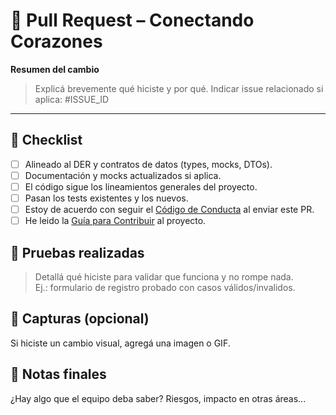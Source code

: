 # 🚀 Pull Request – Conectando Corazones

**Resumen del cambio**
> Explicá brevemente qué hiciste y por qué. Indicar issue relacionado si aplica: #ISSUE_ID

---

## 📝 Checklist

- [ ] Alineado al DER y contratos de datos (types, mocks, DTOs).
- [ ] Documentación y mocks actualizados si aplica.
- [ ] El código sigue los lineamientos generales del proyecto. 
- [ ] Pasan los tests existentes y los nuevos.
- [ ] Estoy de acuerdo con seguir el [Código de Conducta](./CODE_OF_CONDUCT.md) al enviar este PR.
- [ ] He leido la [Guía para Contribuir](../CONTRIBUTING.md) al proyecto.

## 🧪 Pruebas realizadas
> Detallá qué hiciste para validar que funciona y no rompe nada.  
> Ej.: formulario de registro probado con casos válidos/invalidos.

## 📸 Capturas (opcional)

Si hiciste un cambio visual, agregá una imagen o GIF.

## 📣 Notas finales

¿Hay algo que el equipo deba saber? Riesgos, impacto en otras áreas...
